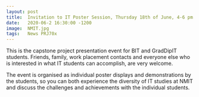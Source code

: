 ```yaml
---
layout: post
title:  Invitation to IT Poster Session, Thursday 18th of June, 4-6 pm in G Block Foyer
date:   2020-06-2 16:30:00 -1200
image:  NMIT.jpg
tags:   News PRJ70x
---
```


This is the capstone project presentation event for BIT and GradDipIT students. Friends, family, work placement contacts and everyone else who is interested in what IT students can accomplish, are very welcome.

The event is organised as individual poster displays and demonstrations by the students, so you can both experience the diversity of IT studies at NMIT and discuss the challenges and achievements with the individual students.
